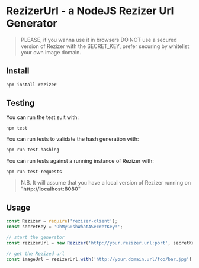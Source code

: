 # RezizerUrl - a NodeJS Rezizer Url Generator

> PLEASE, if you wanna use it in browsers DO NOT use a secured version of Rezizer with the SECRET_KEY, prefer securing by whitelist your own image domain.

## Install

```sh
npm install rezizer
```

## Testing

You can run the test suit with:
```
npm test
```

You can run tests to validate the hash generation with:
```
npm run test-hashing
```

You can run tests against a running instance of Rezizer with:
```
npm run test-requests
```
> N.B. It will assume that you have a local version of Rezizer running on "**http://localhost:8080**"


## Usage

```javascript
const Rezizer = require('rezizer-client');
const secretKey = 'OhMyG0shWhatASecretKey!';

// start the generator
const rezizerUrl = new Rezizer('http://your.rezizer.url:port', secretKey);

// get the Rezized url
const imageUrl = rezizerUrl.with('http://your.domain.url/foo/bar.jpg').resize(100,100).generate();
```
